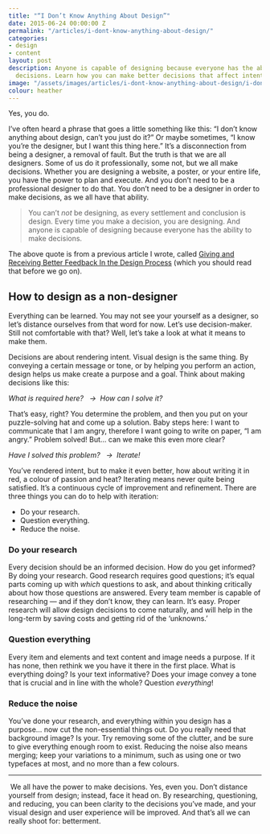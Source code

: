 ```yaml
---
title: "“I Don’t Know Anything About Design”"
date: 2015-06-24 00:00:00 Z
permalink: "/articles/i-dont-know-anything-about-design/"
categories:
- design
- content
layout: post
description: Anyone is capable of designing because everyone has the ability to make
  decisions. Learn how you can make better decisions that affect intent.
image: "/assets/images/articles/i-dont-know-anything-about-design/i-dont-know-anything-about-design.png"
colour: heather
---
```


Yes, you do.

I’ve often heard a phrase that goes a little something like this: “I don’t know anything about design, can’t you just do it?” Or maybe sometimes, “I know you’re the designer, but I want this thing here.” It’s a disconnection from being a designer, a removal of fault. But the truth is that we are all designers. Some of us do it professionally, some not, but we all make decisions. Whether you are designing a website, a poster, or your entire life, you have the power to plan and execute. And you don’t need to be a professional designer to do that. You don’t need to be a designer in order to make decisions, as we all have that ability.

> You can’t *not* be designing, as every settlement and conclusion is design. Every time you make a decision, you are designing. And anyone is capable of designing because everyone has the ability to make decisions.

The above quote is from a previous article I wrote, called [Giving and Receiving Better Feedback In the Design Process](writings/giving-and-receiving-better-feedback-in-the-design-process) (which you should read that before we go on). 

## How to design as a non-designer

Everything can be learned. You may not see your yourself as a designer, so let’s distance ourselves from that word for now. Let’s use decision-maker. Still not comfortable with that? Well, let’s take a look at what it means to make them.

Decisions are about rendering intent. Visual design is the same thing. By conveying a certain message or tone, or by helping you perform an action, design helps us make create a purpose and a goal. Think about making decisions like this:

_What is required here?   →  How can I solve it?_

That’s easy, right? You determine the problem, and then you put on your puzzle-solving hat and come up a solution. Baby steps here: I want to communicate that I am angry, therefore I want going to write on paper, “I am angry.” Problem solved! But… can we make this even more clear?

_Have I solved this problem?   →  Iterate!_

You’ve rendered intent, but to make it even better, how about writing it in red, a colour of passion and heat? Iterating means never quite being satisfied. It’s a continuous cycle of improvement and refinement. There are three things you can do to help with iteration:

*  Do your research.
*  Question everything.
*  Reduce the noise.

### Do your research

Every decision should be an informed decision. How do you get informed? By doing your research. Good research requires good questions; it’s equal parts coming up with *which* questions to ask, and about thinking critically about how those questions are answered. Every team member is capable of researching — and if they don’t know, they can learn. It’s easy. Proper research will allow design decisions to come naturally, and will help in the long-term by saving costs and getting rid of the ‘unknowns.’

### Question everything

Every item and elements and text content and image needs a purpose. If it has none, then rethink we you have it there in the first place. What is everything doing? Is your text informative? Does your image convey a tone that is crucial and in line with the whole? Question *everything*!

### Reduce the noise 

You’ve done your research, and everything within you design has a purpose… now cut the non-essential things out. Do you really need that background image? Is your. Try removing some of the clutter, and be sure to give everything enough room to exist. Reducing the noise also means merging; keep your variations to a minimum, such as using one or two typefaces at most, and no more than a few colours.

***

 We all have the power to make decisions. Yes, even you. Don’t distance yourself from design; instead, face it head on. By researching, questioning, and reducing, you can been clarity to the decisions you’ve made, and your visual design and user experience will be improved. And that’s all we can really shoot for: betterment.
